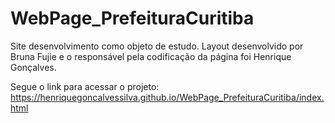 # WebPage_PrefeituraCuritiba
Site desenvolvimento como objeto de estudo. Layout desenvolvido por Bruna Fujie e o responsável pela codificação da página foi Henrique Gonçalves.


Segue o link para acessar o projeto: https://henriquegoncalvessilva.github.io/WebPage_PrefeituraCuritiba/index.html
